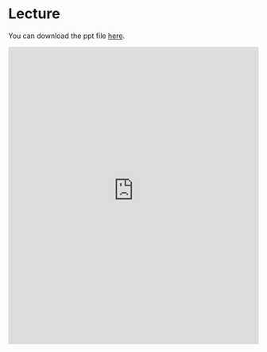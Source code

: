 # Lecture

You can download the ppt file [here](https://thelogicalgrammar.github.io/ESSLLI22_langevo/Lecture5.pptx).

<iframe src='https://thelogicalgrammar.github.io/ESSLLI22_langevo/Lecture5.pdf' width='100%' height='600px' frameborder='0'>